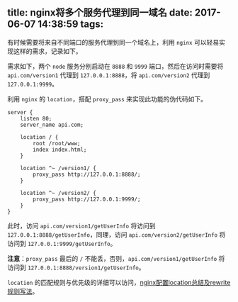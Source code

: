 title: nginx将多个服务代理到同一域名
date: 2017-06-07 14:38:59
tags:
---

有时候需要将来自不同端口的服务代理到同一个域名上，利用 `nginx` 可以轻易实现这样的需求，记录如下。  

需求如下，两个 `node` 服务分别启动在 `8888` 和 `9999` 端口，然后在访问时需要将 `api.com/version1` 代理到 `127.0.0.1:8888`，将 `api.com/version2` 代理到 `127.0.0.1:9999`。  

利用 `nginx` 的 `location`，搭配 `proxy_pass` 来实现此功能的伪代码如下。  

```nginx
server {
	listen 80;
	server_name api.com;

	location / {
		root /root/www;
		index index.html;
	}

	location ^~ /version1/ {
		proxy_pass http://127.0.0.1:8888/;
	}

	location ^~ /version2/ {
		proxy_pass http://127.0.0.1:9999/;
	}
}
```
此时，访问 `api.com/version1/getUserInfo` 将访问到 `127.0.0.1:8888/getUserInfo`，同理，访问 `api.com/version2/getUserInfo` 将访问到 `127.0.0.1:9999/getUserInfo`。  

**注意**：`proxy_pass` 最后的 `/` 不能丢，否则，`api.com/version1/getUserInfo` 将访问到 `127.0.0.1:8888/version1/getUserInfo`。  

`location` 的匹配规则与优先级的详细可以访问，[nginx配置location总结及rewrite规则写法](http://seanlook.com/2015/05/17/nginx-location-rewrite/?from=https%3A%2F%2Fluoyefe.com)。
